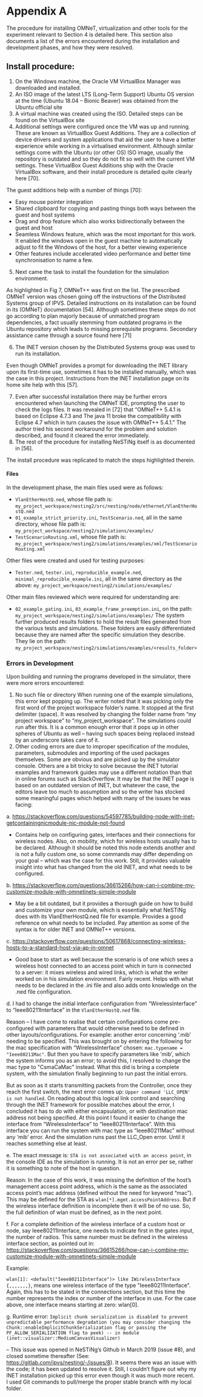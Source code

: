 # Appendix A

The procedure for installing OMNeT, virtualization and other tools for the experiment relevant to Section 4 is detailed here. This section also documents a list of the errors encountered during the installation and development phases, and how they were resolved.

## Install procedure:
1)	On the Windows machine, the Oracle VM VirtualBox Manager was downloaded and installed.
2)	An ISO image of the latest LTS (Long-Term Support) Ubuntu OS version at the time (Ubuntu 18.04 – Bionic Beaver) was obtained from the Ubuntu official site
3)	A virtual machine was created using the ISO. Detailed steps can be found on the VirtualBox site
4)	Additional settings were configured once the VM was up and running. These are known as VirtualBox Guest Additions.
They are a collection of device drivers and system applications that aid the user to have a better experience while working in a virtualised environment. Although similar settings come with the Ubuntu (or other OS) ISO image, usually the repository is outdated and so they do not fit so well with the current VM settings. These VirtualBox Guest Additions ship with the Oracle VirtualBox software, and their install procedure is detailed quite clearly here [70].

The guest additions help with a number of things [70]:
-	Easy mouse pointer integration
-	Shared clipboard for copying and pasting things both ways between the guest and host systems
-	Drag and drop feature which also works bidirectionally between the guest and host
-	Seamless Windows feature, which was the most important for this work. It enabled the windows open in the guest machine to automatically adjust to fit the Windows of the host, for a better viewing experience
-	Other features include accelerated video performance and better time synchronisation to name a few.
5)	Next came the task to install the foundation for the simulation environment.

As highlighted in Fig 7, OMNeT++ was first on the list. The prescribed OMNeT version was chosen going off the instructions of the Distributed Systems group of IPVS. Detailed instructions on its installation can be found in its (OMNeT) documentation [54]. Although sometimes these steps do not go according to plan majorly because of unmatched program dependencies, a fact usually stemming from outdated programs in the Ubuntu repository which leads to missing prerequisite programs. Secondary assistance came through a source found here [71]

6)	The INET version chosen by the Distributed Systems group was used to run its installation.

Even though OMNeT provides a prompt for downloading the INET library upon its first-time use, sometimes it has to be installed manually, which was the case in this project. Instructions from the INET installation page on its home site help with this [57].

7)	Even after successful installation there may be further errors encountered when launching the OMNeT IDE, prompting the user to check the logs files. It was revealed in [72] that “OMNeT++ 5.4.1 is based on Eclipse 4.7.3 and The java 11 broke the compatibility with Eclipse 4.7 which in turn causes the issue with OMNeT++ 5.4.1.” The author tried his second workaround for the problem and solution described, and found it cleared the error immediately.
8)	The rest of the procedure for installing NeSTiNg itself is as documented in [56].

The install procedure was replicated to match the steps highlighted therein.


#### Files
In the development phase, the main files used were as follows:

-	`VlanEtherHostQ.ned`, whose file path is: `my_project_workspace/nesting2/src/nesting/node/ethernet/VlanEtherHostQ.ned`
-	`01_example_strict_priority.ini`, `TestScenario.ned`, all in the same directory, whose file path is: `my_project_workspace/nesting2/simulations/examples/`
-	`TestScenarioRouting.xml`, whose file path is: `my_project_workspace/nesting2/simulations/examples/xml/TestScenarioRouting.xml`

Other files were created and used for testing purposes:
-	`Tester.ned`, `tester.ini`, `reproducible_example.ned`, `minimal_reproducible_example.ini`, all in the same directory as the above: `my_project_workspace/nesting2/simulations/examples/`

Other main files reviewed which were required for understanding are:
-	`02_example_gating.ini`, `03_example_frame_preemption.ini`, on the path: `my_project_workspace/nesting2/simulations/examples/`
The system further produced results folders to hold the result files generated from the various tests and simulations. These folders are easily differentiated because they are named after the specific simulation they describe. They lie on the path: `my_project_workspace/nesting2/simulations/examples/<results_folder>`


### Errors in Development
Upon building and running the programs developed in the simulator, there were more errors encountered:
1)	No such file or directory
When running one of the example simulations, this error kept popping up. The writer noted that it was picking only the first word of the project workspace folder’s name. It stopped at the first delimiter (space). It was resolved by changing the folder name from “my project workspace” to “my_project_workspace”. The simulations could run after this.
It is a common enough error that it pops up in other spheres of Ubuntu as well – having such spaces being replaced instead by an underscore takes care of it.
2)	Other coding errors are due to improper specification of the modules, parameters, submodules and importing of the used packages themselves. Some are obvious and are picked up by the simulator console. Others are a bit tricky to solve because the INET tutorial examples and framework guides may use a different notation than that in online forums such as StackOverflow. It may be that the INET page is based on an outdated version of INET, but whatever the case, the editors leave too much to assumption and so the writer has stocked some meaningful pages which helped with many of the issues he was facing:

a.	https://stackoverflow.com/questions/54597785/building-node-with-inet-getcontainingnicmodule-nic-module-not-found
- Contains help on configuring gates, interfaces and their connections for wireless nodes. Also, on mobility, which for wireless hosts usually has to be declared. Although it should be noted this node extends another and is not a fully custom one, so some commands may differ depending on your goal – which was the case for this work. Still, it provides valuable insight into what has changed from the old INET, and what needs to be configured.

b.	https://stackoverflow.com/questions/36615266/how-can-i-combine-my-customize-module-with-omnetinets-simple-module
- May be a bit outdated, but it provides a thorough guide on how to build and customize your own module, which is essentially what NeSTiNg does with its VlanEtherHostQ.ned file for example. Provides a good reference on what needs to be included. Pay attention as some of the syntax is for older INET and OMNeT++ versions.

c.	https://stackoverflow.com/questions/50617868/connecting-wireless-hosts-to-a-standard-host-via-ap-in-omnet
- Good base to start as well because the scenario is of one which sees a wireless host connected to an access point which in turn is connected to a server: it mixes wireless and wired links, which is what the writer worked on in his simulation environment. Fairly recent. Helps with what needs to be declared in the .ini file and also adds onto knowledge on the .ned file configuration.

d.	I had to change the initial interface configuration from “WirelessInterface” to “Ieee80211Interface” in the `VlanEtherHostQ.ned` file.

Reason – I have come to realise that certain configurations come pre-configured with parameters that would otherwise need to be defined in other layouts/configurations.
For example: another error concerning ‘.mib’ needing to be specified. This was brought on by entering the following for the mac specification with “WirelessInterface” chosen: `mac.typename = "Ieee80211Mac"`. But then you have to specify parameters like 'mib', which the system informs you as an error; to avoid this, I resolved to change the mac type to "CsmaCaMac" instead. What this did is bring a complete system, with the simulation finally beginning to run past the initial errors. 

But as soon as it starts transmitting packets from the Controller, once they reach the first switch, the next error comes up: `Upper command 'LLC_OPEN' is not handled`.
On reading about this logical link control and searching through the INET framework for possible matches about the error, I concluded it has to do with either encapsulation, or with destination mac address not being specified. At this point I found it easier to change the interface from “WirelessInterface” to “Ieee80211Interface”. With this interface you can run the system with mac type as “Ieee80211Mac” without any ‘mib’ error. And the simulation runs past the LLC_Open error. Until it reaches something else at least.

e.	The exact message is: `STA is not associated with an access point`, in the console IDE as the simulation is running. It is not an error per se, rather it is something to note of the host in question.

Reason: In the case of this work, it was missing the definition of the host’s management access point address, which is the same as the associated access point’s mac address (defined without the need for keyword “mac”). This may be defined for the STA as `wlan[*].mgmt.accessPointAddress`. But if the wireless interface definition is incomplete then it will be of no use. So, the full definition of wlan must be defined, as in the next point.

f.	For a complete definition of the wireless interface of a custom host or node, say Ieee80211Interface, one needs to indicate first in the gates input, the number of radios. This same number must be defined in the wireless interface section, as pointed out in: https://stackoverflow.com/questions/36615266/how-can-i-combine-my-customize-module-with-omnetinets-simple-module

Example:

`wlan[1]: <default("Ieee80211Interface")> like IWirelessInterface {,,,,,,,}`, means one wireless interface of the type "Ieee80211Interface".
Again, this has to be stated in the connections section, but this time the number represents the index or number of the interface in use. For the case above, one interface means starting at zero: wlan[0].

g.	Runtime error: `Implicit chunk serialization is disabled to prevent unpredictable performance degradation (you may consider changing the Chunk::enableImplicitChunkSerialization flag or passing the PF_ALLOW_SERIALIZATION flag to peek) -- in module (inet::visualizer::MediumCanvasVisualizer)`

– This issue was opened in NeSTiNg’s Github in March 2019 (issue #8), and closed sometime thereafter (See: https://gitlab.com/ipvs/nesting/-/issues/8). It seems there was an issue with the code; it has been updated to resolve it. Still, I couldn’t figure out why my INET installation picked up this error even though it was much more recent. I used Git commands to pull/merge the proper stable branch with my local folder.
